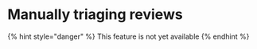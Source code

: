 # Manually triaging reviews

{% hint style="danger" %}
This feature is not yet available
{% endhint %}

